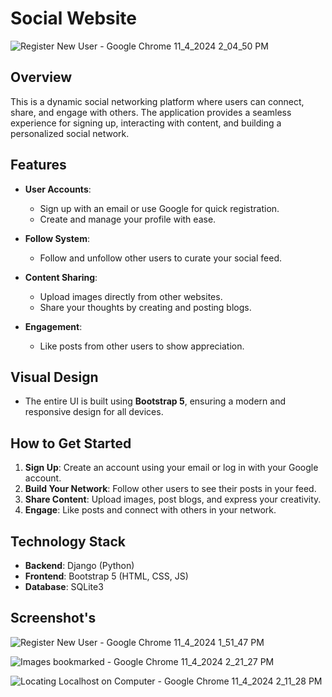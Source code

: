 
# Social Website  

![Register New User - Google Chrome 11_4_2024 2_04_50 PM](https://github.com/user-attachments/assets/bedaa52c-9985-4893-8e20-8b325890a682)

## Overview  
This is a dynamic social networking platform where users can connect, share, and engage with others. The application provides a seamless experience for signing up, interacting with content, and building a personalized social network.  

## Features  
- **User Accounts**:  
  - Sign up with an email or use Google for quick registration.  
  - Create and manage your profile with ease.  

- **Follow System**:  
  - Follow and unfollow other users to curate your social feed.  

- **Content Sharing**:  
  - Upload images directly from other websites.  
  - Share your thoughts by creating and posting blogs.  

- **Engagement**:  
  - Like posts from other users to show appreciation.  

## Visual Design  
- The entire UI is built using **Bootstrap 5**, ensuring a modern and responsive design for all devices.  

## How to Get Started  
1. **Sign Up**: Create an account using your email or log in with your Google account.  
2. **Build Your Network**: Follow other users to see their posts in your feed.  
3. **Share Content**: Upload images, post blogs, and express your creativity.  
4. **Engage**: Like posts and connect with others in your network.  

## Technology Stack  
- **Backend**: Django (Python)  
- **Frontend**: Bootstrap 5 (HTML, CSS, JS)  
- **Database**: SQLite3

## Screenshot's

![Register New User - Google Chrome 11_4_2024 1_51_47 PM](https://github.com/user-attachments/assets/b3a0bdeb-bde9-448c-b37e-bda6dffa4447)

![Images bookmarked - Google Chrome 11_4_2024 2_21_27 PM](https://github.com/user-attachments/assets/3f4c238a-86a2-4b79-acfd-99ec308d22cb)

![Locating Localhost on Computer - Google Chrome 11_4_2024 2_11_28 PM](https://github.com/user-attachments/assets/23a6cd73-9891-471e-8417-63ed9b579965)



